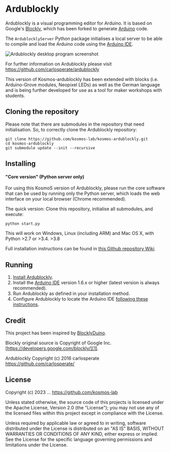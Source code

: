 # Ardublockly
Ardublockly is a visual programming editor for Arduino. It is based on Google's [Blockly][1], which has been forked to generate [Arduino][15] code.

The `ArdublocklyServer` Python package initialises a local server to be able to compile and load the Arduino code using the [Arduino IDE][2].

![Ardublockly desktop program screenshot][desktop_screeshot]

For further information on Ardublockly please visit https://github.com/carlosperate/ardublockly

This version of Kosmos-ardublockly has been extended with blocks (i.e. Arduino-Grove modules, Neopixel LEDs) as well as the German language and is being further developed for use as a tool for maker workshops with students.

## Cloning the repository
Please note that there are submodules in the repository that need initialisation. So, to correctly clone the Ardublockly repository:

```
git clone https://github.com/kosmos-lab/kosmos-ardublockly.git
cd kosmos-ardublockly
git submodule update --init --recursive
```


## Installing

#### "Core version" (Python server only)
For using this KosmoS version of Ardublockly, please run the core software that can be used by running only the Python server, which loads the web interface on your local browser (Chrome recommended).

The quick version: Clone this repository, initialise all submodules, and execute:

```
python start.py
```

This will work on Windows, Linux (including ARM) and Mac OS X, with Python >2.7 or >3.4. >3.8

Full installation instructions can be found in [this Github repository Wiki][5].

## Running
1. [Install Ardublockly][5].
2. Install the [Arduino IDE][2] version 1.6.x or higher (latest version is always recommended).
3. Run Ardublockly as defined in your installation method.
3. Configure Ardublockly to locate the Arduino IDE [following these instructions][6].


## Credit
This project has been inspired by [BlocklyDuino][16].

Blockly original source is Copyright of Google Inc. [https://developers.google.com/blockly/][1]. 

Ardublockly Copyright (c) 2016 carlosperate https://github.com/carlosperate/


## License
Copyright (c) 2023 ... https://github.com/kosmos-lab

Unless stated otherwise, the source code of this projects is
licensed under the Apache License, Version 2.0 (the "License");
you may not use any of the licensed files within this project
except in compliance with the License.

Unless required by applicable law or agreed to in writing, software
distributed under the License is distributed on an "AS IS" BASIS,
WITHOUT WARRANTIES OR CONDITIONS OF ANY KIND, either express or implied.
See the License for the specific language governing permissions and
limitations under the License.


[1]: https://developers.google.com/blockly/
[2]: http://www.arduino.cc/en/main/software/
[3]: TODO.md
[4]: https://github.com/carlosperate/ardublockly/releases/
[5]: https://github.com/kosmos-ardublockly/ardublockly/wiki/Installing-Ardublockly
[6]: https://github.com/kosmos-ardublockly/ardublockly/wiki/Configure-Ardublockly
[7]: https://github.com/kosmos-ardublockly/ardublockly/wiki
[9]: https://github.com/kosmos-ardublockly/ardublockly/blob/master/LICENSE
[10]: http://ardublockly.embeddedlog.com/demo/index.html
[11]: http://ardublockly.embeddedlog.com/demo/classic/index.html
[12]: http://ardublockly-builds.s3-website-us-west-2.amazonaws.com/index.html?prefix=linux/
[13]: http://ardublockly-builds.s3-website-us-west-2.amazonaws.com/index.html?prefix=windows/
[14]: http://ardublockly-builds.s3-website-us-west-2.amazonaws.com/index.html?prefix=mac/
[15]: http://www.arduino.cc
[16]: https://github.com/BlocklyDuino/BlocklyDuino
[17]: blockly/README.md

[desktop_screeshot]: http://carlosperate.github.io/ardublockly/images/screenshot_desktop_1.png
[web_screenshot_responsive]: http://carlosperate.github.io/ardublockly/images/screenshot_material_all_small.jpg
[web_screenshot_classic]: http://carlosperate.github.io/ardublockly/images/screenshot_1.png
